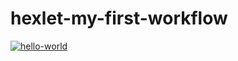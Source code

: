 # hexlet-my-first-workflow

[![hello-world](https://github.com/liamesskela/hexlet-my-first-workflow/actions/workflows/hello-world.yml/badge.svg)](https://github.com/liamesskela/hexlet-my-first-workflow/actions/workflows/hello-world.yml)

